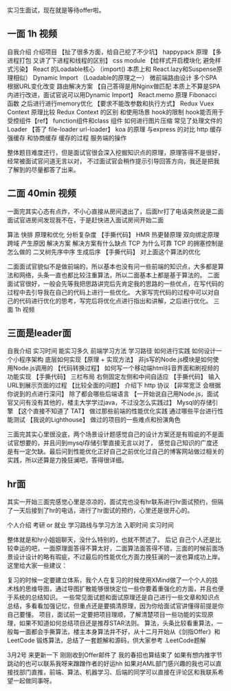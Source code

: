 实习生面试，现在就是等待offer啦。

## 一面 1h 视频

自我介绍
介绍项目 【扯了很多方面，给自己挖了不少坑】
happypack 原理 【多进程打包 又讲了下进程和线程的区别】
css module 【给样式开启模块化 避免样式污染】
React 的Loadable核心 （import() 本质上和 React.lazy和Suspense原理相似）
Dynamic Import （Loadable的原理之一）
微前端路由设计 多个SPA 根据URL变化改变 路由解决方案 【自己答得是用Nginx做匹配 本质上不算是SPA内进行改进，面试官说可以用Dynamic Import】
React.memo 原理
Fibonacci 函数 之后进行进行memory优化 【要求不能改参数和执行方式】
Redux Vuex Context 原理比较
Redux Context 的区别 和使用场景
hook的限制 hook能否用于受控组件【ref】
function组件和class 组件
如何进行图片压缩
常见了处理文件的 Loader 【答了 file-loader url-loader】
koa 的原理 与express 的对比
http 缓存 强缓存 和协商缓存 缓存的过程 服务端的操作

整体题目难度还行，但是面试官很会深入挖掘知识点的原理，原理答得不是很好，经常被面试官问道无言以对，
不过面试官会稍作提示引导回答方向，我还是把我了解到的尽量都答了出来。

## 二面 40min 视频

一面完其实心态有点炸，不小心直接从房间退出了，后面hr打了电话突然说是二面面试官进房间发现我不在，于是赶快进入面试房间开始二面

算法 快排 原理和优化 分析复杂度 【手撕代码】
HMR 热更替原理
双向绑定原理
跨域 产生原因 解决方案 解决方案有什么缺点
TCP 为什么可靠
TCP 的拥塞控制是怎么做的
二叉树先序中序 生成后序 【手撕代码】
对上面这个算法的优化

二面面试官貌似不是做前端的，所以基本也没有问一些前端的知识点，大多都是算法和网络，头条一直也都比较注重算法，所以二面基本上都是基于算法的。
二面面试官很好，一般会先等我把思路讲完后先肯定我的思路的一些优点，在写代码的过程中去引导我在自己的代码上进行一些优化。
大家写完代码的过程中可以对自己的代码进行优化的思考，写完后将优化点进行指出和讲解，之后进行优化。
三面 1h 视频


## 三面是leader面

自我介绍
实习时间 能实习多久
前端学习方法 学习路径 如何进行实践
如何设计一个小程序架构 底层如何实现【原理 + 实现方法】
非js写的Node.js模块是如何使用Node.js调用的 【代码转换过程】
如何写一个移动端html抖音界面和刷视频的功能实现 【手撕代码】
三栏布局 右侧固定左侧和中间自适应 【手撕代码】
输入URL到展示页面的过程 【比较全面的问题】
介绍下 http 协议 【非常宽泛 会根据你说到的点进行深问】
除了都会哪些后端语言 【一开始说自己用Node.js，面试官又问有没有其他的，楼主大学学过java，不过没怎么实践过】
Mysql的存储引擎 【这个直接不知道了 TAT】
做过那些前端的性能优化实践
通过哪些平台进行性能测试 【我说的Lighthouse】
做过的项目的一些难点和扮演角色

三面完其实心里很没底，两个场景设计题感觉自己的设计方案还是有瑕疵的不是面试官想要的，并且问到mysql存储引擎直接无言以对了，
感觉自己知识的广度还是有一定欠缺。最后问到性能优化正好自己之前优化过自己的博客网站做过相关的实践，所以还算是力挽狂澜吧，答得很详细。


## hr面

其实一开始三面完感觉心里是凉凉的，面试完也没有hr联系进行hr面试预约，但隔了一天后接到了hr的电话，进行了hr面试的预约，心里还是很开心的。

个人介绍
考研 or 就业
学习路线与学习方法
入职时间 实习时间

整体就是和hr小姐姐聊天，没什么特别的，也就不赘述了。
后记
自己个人还是比较幸运的吧，一面原理面答得不算太好，二面算法面答得不错，三面的时候前面场景设计设计的略有瑕疵，不过最后的性能优化方面力挽狂澜的一波也算成功上岸。这里给大家一些建议：

复习的时候一定要建立体系，我个人在复习的时候使用XMind做了一个个人的技术栈的思维导图，通过导图扩散能够很快定位一些你要着重强化的方面，并且也便于系统的总结知识。
一些常见面试题和面试原理还是自己进行一些文章和知识点总结，多看看加强记忆，但重点还是要搞清原理，因为你给面试官讲懂得前提是你自己要懂。
项目，面试前一定要把项目理顺，了解清楚项目一些功能的实现原理，如果不知道如何总结项目还是推荐STAR法则。
算法，头条比较看重算法，一般每一面都会手撕算法，楼主本身算法并不好，从十二月开始从《剑指Offer》和LeetCode 锻炼算法，总结了一套题解和源码，供大家参考 .LeetCode题解

3月2号 来更新一下 刚刚收到Offer邮件了 我的春招也算结束了 如果有想内推字节跳动的也可以联系我呀来蹭蹭作者的好运hh
如果对AML部门感兴趣的我也可以直接找部门直推，前端、算法、机器学习、后端的同学可以直接在评论区和我联系希望一起做同事呀。
